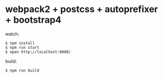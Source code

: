 # webpack2 + postcss + autoprefixer + bootstrap4

watch:

```
$ npm install
$ npm run start
$ open http://localhost:8080/
```

build:

```
$ npm run build
```
